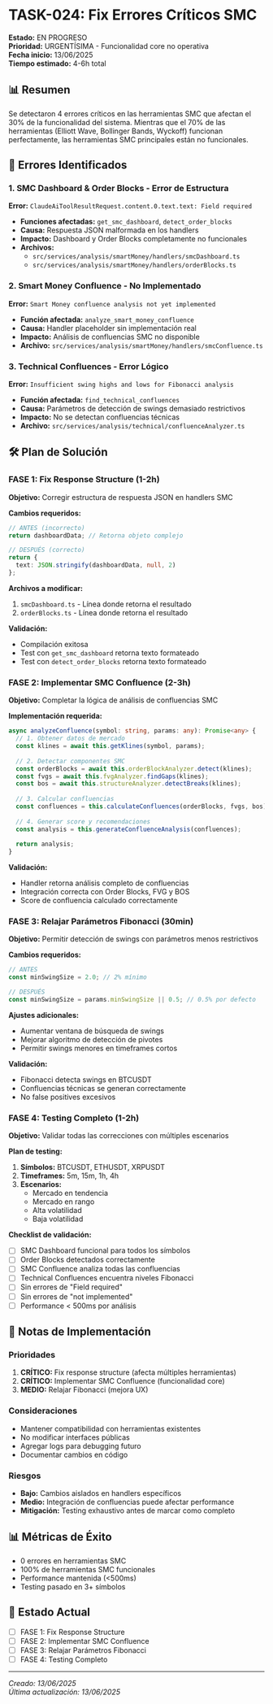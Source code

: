 # TASK-024: Fix Errores Críticos SMC

**Estado:** EN PROGRESO  
**Prioridad:** URGENTÍSIMA - Funcionalidad core no operativa  
**Fecha inicio:** 13/06/2025  
**Tiempo estimado:** 4-6h total  

## 📊 Resumen
Se detectaron 4 errores críticos en las herramientas SMC que afectan el 30% de la funcionalidad del sistema. Mientras que el 70% de las herramientas (Elliott Wave, Bollinger Bands, Wyckoff) funcionan perfectamente, las herramientas SMC principales están no funcionales.

## 🚨 Errores Identificados

### 1. SMC Dashboard & Order Blocks - Error de Estructura
**Error:** `ClaudeAiToolResultRequest.content.0.text.text: Field required`
- **Funciones afectadas:** `get_smc_dashboard`, `detect_order_blocks`
- **Causa:** Respuesta JSON malformada en los handlers
- **Impacto:** Dashboard y Order Blocks completamente no funcionales
- **Archivos:**
  - `src/services/analysis/smartMoney/handlers/smcDashboard.ts`
  - `src/services/analysis/smartMoney/handlers/orderBlocks.ts`

### 2. Smart Money Confluence - No Implementado
**Error:** `Smart Money confluence analysis not yet implemented`
- **Función afectada:** `analyze_smart_money_confluence`
- **Causa:** Handler placeholder sin implementación real
- **Impacto:** Análisis de confluencias SMC no disponible
- **Archivo:** `src/services/analysis/smartMoney/handlers/smcConfluence.ts`

### 3. Technical Confluences - Error Lógico
**Error:** `Insufficient swing highs and lows for Fibonacci analysis`
- **Función afectada:** `find_technical_confluences`
- **Causa:** Parámetros de detección de swings demasiado restrictivos
- **Impacto:** No se detectan confluencias técnicas
- **Archivo:** `src/services/analysis/technical/confluenceAnalyzer.ts`

## 🛠️ Plan de Solución

### FASE 1: Fix Response Structure (1-2h)
**Objetivo:** Corregir estructura de respuesta JSON en handlers SMC

**Cambios requeridos:**
```typescript
// ANTES (incorrecto)
return dashboardData; // Retorna objeto complejo

// DESPUÉS (correcto)
return {
  text: JSON.stringify(dashboardData, null, 2)
};
```

**Archivos a modificar:**
1. `smcDashboard.ts` - Línea donde retorna el resultado
2. `orderBlocks.ts` - Línea donde retorna el resultado

**Validación:**
- Compilación exitosa
- Test con `get_smc_dashboard` retorna texto formateado
- Test con `detect_order_blocks` retorna texto formateado

### FASE 2: Implementar SMC Confluence (2-3h)
**Objetivo:** Completar la lógica de análisis de confluencias SMC

**Implementación requerida:**
```typescript
async analyzeConfluence(symbol: string, params: any): Promise<any> {
  // 1. Obtener datos de mercado
  const klines = await this.getKlines(symbol, params);
  
  // 2. Detectar componentes SMC
  const orderBlocks = await this.orderBlockAnalyzer.detect(klines);
  const fvgs = await this.fvgAnalyzer.findGaps(klines);
  const bos = await this.structureAnalyzer.detectBreaks(klines);
  
  // 3. Calcular confluencias
  const confluences = this.calculateConfluences(orderBlocks, fvgs, bos);
  
  // 4. Generar score y recomendaciones
  const analysis = this.generateConfluenceAnalysis(confluences);
  
  return analysis;
}
```

**Validación:**
- Handler retorna análisis completo de confluencias
- Integración correcta con Order Blocks, FVG y BOS
- Score de confluencia calculado correctamente

### FASE 3: Relajar Parámetros Fibonacci (30min)
**Objetivo:** Permitir detección de swings con parámetros menos restrictivos

**Cambios requeridos:**
```typescript
// ANTES
const minSwingSize = 2.0; // 2% mínimo

// DESPUÉS
const minSwingSize = params.minSwingSize || 0.5; // 0.5% por defecto
```

**Ajustes adicionales:**
- Aumentar ventana de búsqueda de swings
- Mejorar algoritmo de detección de pivotes
- Permitir swings menores en timeframes cortos

**Validación:**
- Fibonacci detecta swings en BTCUSDT
- Confluencias técnicas se generan correctamente
- No false positives excesivos

### FASE 4: Testing Completo (1-2h)
**Objetivo:** Validar todas las correcciones con múltiples escenarios

**Plan de testing:**
1. **Símbolos:** BTCUSDT, ETHUSDT, XRPUSDT
2. **Timeframes:** 5m, 15m, 1h, 4h
3. **Escenarios:** 
   - Mercado en tendencia
   - Mercado en rango
   - Alta volatilidad
   - Baja volatilidad

**Checklist de validación:**
- [ ] SMC Dashboard funcional para todos los símbolos
- [ ] Order Blocks detectados correctamente
- [ ] SMC Confluence analiza todas las confluencias
- [ ] Technical Confluences encuentra niveles Fibonacci
- [ ] Sin errores de "Field required"
- [ ] Sin errores de "not implemented"
- [ ] Performance < 500ms por análisis

## 📝 Notas de Implementación

### Prioridades
1. **CRÍTICO:** Fix response structure (afecta múltiples herramientas)
2. **CRÍTICO:** Implementar SMC Confluence (funcionalidad core)
3. **MEDIO:** Relajar Fibonacci (mejora UX)

### Consideraciones
- Mantener compatibilidad con herramientas existentes
- No modificar interfaces públicas
- Agregar logs para debugging futuro
- Documentar cambios en código

### Riesgos
- **Bajo:** Cambios aislados en handlers específicos
- **Medio:** Integración de confluencias puede afectar performance
- **Mitigación:** Testing exhaustivo antes de marcar como completo

## 📊 Métricas de Éxito
- 0 errores en herramientas SMC
- 100% de herramientas SMC funcionales
- Performance mantenida (<500ms)
- Testing pasado en 3+ símbolos

## 🔄 Estado Actual
- [ ] FASE 1: Fix Response Structure
- [ ] FASE 2: Implementar SMC Confluence
- [ ] FASE 3: Relajar Parámetros Fibonacci
- [ ] FASE 4: Testing Completo

---

*Creado: 13/06/2025*  
*Última actualización: 13/06/2025*
